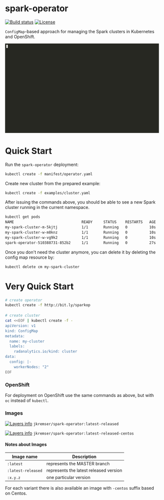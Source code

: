 # spark-operator

[![Build status](https://travis-ci.org/Jiri-Kremser/spark-operator.svg?branch=master)](https://travis-ci.org/Jiri-Kremser/spark-operator)
[![License](https://img.shields.io/badge/license-Apache--2.0-blue.svg)](http://www.apache.org/licenses/LICENSE-2.0)

`ConfigMap`-based approach for managing the Spark clusters in Kubernetes and OpenShift.

<!--
asciinema rec -i 3
docker run -\-rm -v $PWD:/data asciinema/asciicast2gif -s 1.18 -w 104 -h 27 -t monokai 189204.cast demo.gif
-->
[![Watch the full asciicast](./ascii.gif)](https://asciinema.org/a/189204?&cols=104&rows=27&theme=monokai)


# Quick Start

Run the `spark-operator` deployment:
```bash
kubectl create -f manifest/operator.yaml
```

Create new cluster from the prepared example:

```bash
kubectl create -f examples/cluster.yaml
```

After issuing the commands above, you should be able to see a new Spark cluster running in the current namespace.

```bash
kubectl get pods
NAME                               READY     STATUS    RESTARTS   AGE
my-spark-cluster-m-5kjtj           1/1       Running   0          10s
my-spark-cluster-w-m8knz           1/1       Running   0          10s
my-spark-cluster-w-vg9k2           1/1       Running   0          10s
spark-operator-510388731-852b2     1/1       Running   0          27s
```

Once you don't need the cluster anymore, you can delete it by deleting the config map resource by:
```bash
kubectl delete cm my-spark-cluster
```

# Very Quick Start

```bash
# create operator
kubectl create -f http://bit.ly/sparkop

# create cluster
cat <<EOF | kubectl create -f -
apiVersion: v1
kind: ConfigMap
metadata:
  name: my-cluster
  labels:
    radanalytics.io/kind: cluster
data:
  config: |-
    workerNodes: "2"
EOF
```

### OpenShift

For deployment on OpenShift use the same commands as above, but with `oc` instead of `kubectl`.

### Images
[![Layers info](https://images.microbadger.com/badges/image/jkremser/spark-operator:latest-released.svg)](https://microbadger.com/images/jkremser/spark-operator:latest-released)
`jkremser/spark-operator:latest-released`

[![Layers info](https://images.microbadger.com/badges/image/jkremser/spark-operator:latest-released-centos.svg)](https://microbadger.com/images/jkremser/spark-operator:latest-released-centos)
`jkremser/spark-operator:latest-released-centos`

#### Notes about Images

Image name         | Description
------------------ | -----------
`:latest`          | represents the MASTER branch
`:latest-released` | represents the latest released version
`:x.y.z`           | one particular version

For each variant there is also available an image with `-centos` suffix based on Centos.
